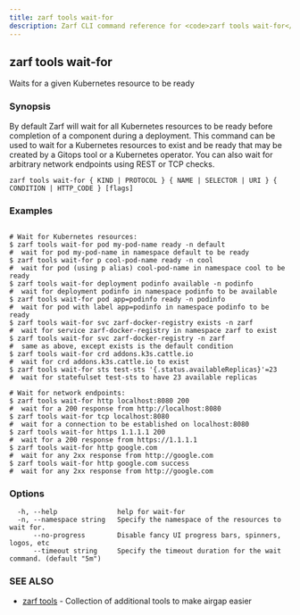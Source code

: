 ```yaml
---
title: zarf tools wait-for
description: Zarf CLI command reference for <code>zarf tools wait-for</code>.
---
```


## zarf tools wait-for

Waits for a given Kubernetes resource to be ready

### Synopsis

By default Zarf will wait for all Kubernetes resources to be ready before completion of a component during a deployment.
This command can be used to wait for a Kubernetes resources to exist and be ready that may be created by a Gitops tool or a Kubernetes operator.
You can also wait for arbitrary network endpoints using REST or TCP checks.



```
zarf tools wait-for { KIND | PROTOCOL } { NAME | SELECTOR | URI } { CONDITION | HTTP_CODE } [flags]
```

### Examples

```

# Wait for Kubernetes resources:
$ zarf tools wait-for pod my-pod-name ready -n default                  #  wait for pod my-pod-name in namespace default to be ready
$ zarf tools wait-for p cool-pod-name ready -n cool                     #  wait for pod (using p alias) cool-pod-name in namespace cool to be ready
$ zarf tools wait-for deployment podinfo available -n podinfo           #  wait for deployment podinfo in namespace podinfo to be available
$ zarf tools wait-for pod app=podinfo ready -n podinfo                  #  wait for pod with label app=podinfo in namespace podinfo to be ready
$ zarf tools wait-for svc zarf-docker-registry exists -n zarf           #  wait for service zarf-docker-registry in namespace zarf to exist
$ zarf tools wait-for svc zarf-docker-registry -n zarf                  #  same as above, except exists is the default condition
$ zarf tools wait-for crd addons.k3s.cattle.io                          #  wait for crd addons.k3s.cattle.io to exist
$ zarf tools wait-for sts test-sts '{.status.availableReplicas}'=23     #  wait for statefulset test-sts to have 23 available replicas

# Wait for network endpoints:
$ zarf tools wait-for http localhost:8080 200                           #  wait for a 200 response from http://localhost:8080
$ zarf tools wait-for tcp localhost:8080                                #  wait for a connection to be established on localhost:8080
$ zarf tools wait-for https 1.1.1.1 200                                 #  wait for a 200 response from https://1.1.1.1
$ zarf tools wait-for http google.com                                   #  wait for any 2xx response from http://google.com
$ zarf tools wait-for http google.com success                           #  wait for any 2xx response from http://google.com

```

### Options

```
  -h, --help               help for wait-for
  -n, --namespace string   Specify the namespace of the resources to wait for.
      --no-progress        Disable fancy UI progress bars, spinners, logos, etc
      --timeout string     Specify the timeout duration for the wait command. (default "5m")
```

### SEE ALSO

* [zarf tools](/cli/commands/zarf_tools/)	 - Collection of additional tools to make airgap easier
